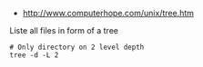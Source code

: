 * http://www.computerhope.com/unix/tree.htm

Liste all files in form of a tree 

````
# Only directory on 2 level depth
tree -d -L 2
````